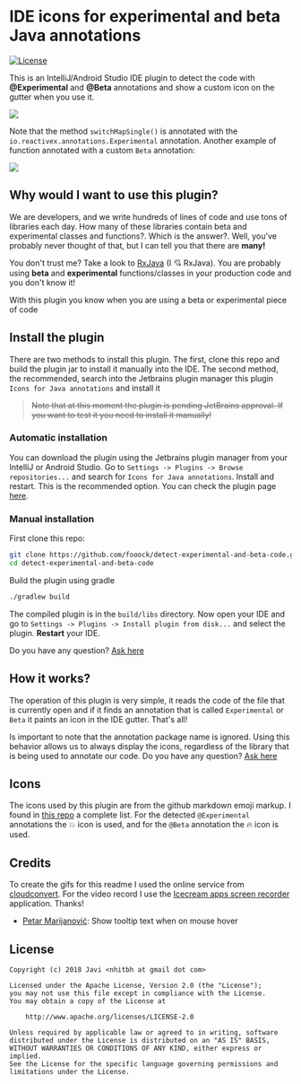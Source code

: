 # IDE icons for experimental and beta Java annotations
[![License](https://img.shields.io/badge/License-Apache%202.0-brightgreen.svg)](https://opensource.org/licenses/Apache-2.0)

This is an IntelliJ/Android Studio IDE plugin to detect the code with 
**@Experimental** and **@Beta** annotations and show a custom icon on the gutter
when you use it.

![](media/example_with_rxjava.gif)

Note that the method `switchMapSingle()` is annotated with the `io.reactivex.annotations.Experimental`
annotation. Another example of function annotated with a custom `Beta` annotation:

![](media/example_beta.gif)

## Why would I want to use this plugin?
We are developers, and we write hundreds of lines of code and use tons 
of libraries each day. How many of these libraries contain beta and 
experimental classes and functions?. Which is the answer?. 
Well, you've probably never thought of that, but I can tell you that there are **many!**

You don't trust me? Take a look to [RxJava](https://github.com/ReactiveX/RxJava) (I :cupid: RxJava). 
You are probably using **beta** and **experimental** functions/classes in your
production code and you don't know it! 

With this plugin you know when you are using a beta or experimental piece of 
code

## Install the plugin
There are two methods to install this plugin. The first, clone this repo and build the plugin 
jar to install it manually into the IDE. The second method, the recommended, search
into the Jetbrains plugin manager this plugin `Icons for Java annotations` and install it
> ~~Note that at this moment the plugin is pending JetBrains approval. If you want to
test it you need to install it manually!~~

### Automatic installation
You can download the plugin using the Jetbrains plugin manager from your IntelliJ or
Android Studio. Go to `Settings -> Plugins -> Browse repositories...` and search for 
`Icons for Java annotations`. Install and restart. This is the recommended option. You can check the plugin page
[here](https://plugins.jetbrains.com/plugin/10038-icons-for-java-annotations).

### Manual installation
First clone this repo:
```sh
git clone https://github.com/fooock/detect-experimental-and-beta-code.git
cd detect-experimental-and-beta-code
```
Build the plugin using gradle
```sh
./gradlew build
```
The compiled plugin is in the `build/libs` directory. Now open your IDE and go to `Settings -> Plugins -> Install plugin from disk...`
and select the plugin. **Restart** your IDE.

Do you have any question? [Ask here](https://github.com/fooock/detect-experimental-and-beta-code/issues)

## How it works?
The operation of this plugin is very simple, it reads the code of the file that is currently
open and if it finds an annotation that is called `Experimental` or `Beta` it paints an icon
in the IDE gutter. That's all!

Is important to note that the annotation package name is ignored. Using this behavior allows us to
always display the icons, regardless of the library that is being used to annotate our code. Do you 
have any question? [Ask here](https://github.com/fooock/detect-experimental-and-beta-code/issues)

## Icons
The icons used by this plugin are from the github markdown emoji markup. I 
found in [this repo](https://gist.github.com/rxaviers/7360908) a complete list.
For the detected `@Experimental` annotations the :boom: icon is used, and for
the `@Beta` annotation the :fire: icon is used.

## Credits
To create the gifs for this readme I used the online service from [cloudconvert](https://cloudconvert.com/webm-to-gif).
For the video record I use the [Icecream apps screen recorder](https://icecreamapps.com/Screen-Recorder/) application.
Thanks!

* [Petar Marijanović](https://github.com/PetarMarijanovic): Show tooltip text when on mouse hover  
## License
```
Copyright (c) 2018 Javi <nhitbh at gmail dot com>

Licensed under the Apache License, Version 2.0 (the "License");
you may not use this file except in compliance with the License.
You may obtain a copy of the License at

    http://www.apache.org/licenses/LICENSE-2.0

Unless required by applicable law or agreed to in writing, software
distributed under the License is distributed on an "AS IS" BASIS,
WITHOUT WARRANTIES OR CONDITIONS OF ANY KIND, either express or implied.
See the License for the specific language governing permissions and
limitations under the License.
```